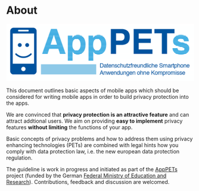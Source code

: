 # About

![The AppPETs Project, funded by the German Federal Ministry for Education and Research](.gitbook/assets/apppets-logo-de.png)

This document outlines basic aspects of mobile apps which should be considered for writing mobile apps in order to build privacy protection into the apps.

We are convinced that **privacy protection is an attractive feature** and can attract addtional users. We aim on providing **easy to implement** privacy features **without limiting** the functions of your app.

Basic concepts of privacy problems and how to address them using privacy enhancing technologies \(PETs\) are combined with legal hints how you comply with data protection law, i.e. the new european data protection regulation.

The guideline is work in progress and initiated as part of the [AppPETs](http://app-pets.org/home/) project \(funded by the German [Federal Ministry of Education and Research](https://www.bmbf.de/en/index.html)\). Contributions, feedback and discussion are welcomed.

